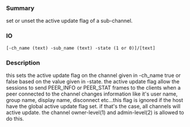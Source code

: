 ### Summary ###

set or unset the active update flag of a sub-channel.

### IO ###

```[-ch_name (text) -sub_name (text) -state (1 or 0)]/[text]```

### Description ###

this sets the active update flag on the channel given in -ch_name true or false based on the value given in -state. the active update flag allow the sessions to send PEER_INFO or PEER_STAT frames to the clients when a peer connected to the channel changes information like it's user name, group name, display name, disconnect etc...this flag is ignored if the host have the global active update flag set. if that's the case, all channels will active update. the channel owner-level(1) and admin-level(2) is allowed to do this.